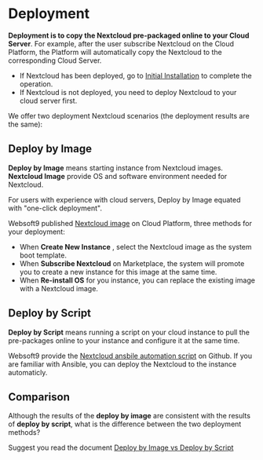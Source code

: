 # Deployment

**Deployment is to copy the Nextcloud pre-packaged online to your Cloud Server**. For example, after the user subscribe Nextcloud on the Cloud Platform, the Platform will automatically copy the Nextcloud to the corresponding Cloud Server.

- If Nextcloud has been deployed, go to [Initial Installation](/zh/stack-installation.md) to complete the operation.
- If Nextcloud is not deployed, you need to deploy Nextcloud to your cloud server first.

We offer two deployment Nextcloud scenarios (the deployment results are the same):

## Deploy by Image

**Deploy by Image** means starting instance from Nextcloud images. **Nextcloud Image** provide OS and software environment needed for Nextcloud.

For users with experience with cloud servers, Deploy by Image equated with "one-click deployment". 

Websoft9 published [Nextcloud image](https://apps.websoft9.com/nextcloud) on Cloud Platform, three methods for your deployment:

* When **Create New Instance** , select the Nextcloud image as the system boot template.
* When **Subscribe Nextcloud** on Marketplace, the system will promote you to create a new instance for this image at the same time.
* When **Re-install OS** for you instance, you can replace the existing image with a Nextcloud image.

## Deploy by Script

**Deploy by Script** means running a script on your cloud instance to pull the pre-packages online to your instance and configure it at the same time.

Websoft9 provide the [Nextcloud ansbile automation script](https://github.com/Websoft9/ansible-nextcloud) on Github. If you are familiar with Ansible, you can deploy the Nextcloud to the instance automaticly.

## Comparison

Although the results of the **deploy by image** are consistent with the results of **deploy by script**, what is the difference between the two deployment methods?

Suggest you read the document [Deploy by Image vs Deploy by Script](https://support.websoft9.com/docs/faq/bz-product.html#deployment-comparison)